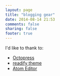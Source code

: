 ```yaml
---
layout: page
title: "blogging gear"
date: 2014-08-14 21:53
comments: false
sharing: false
footer: true
---
```


I'd like to thank to:

  * [Octopress](http://octopress.org/)
  * [readify theme](https://github.com/vladigleba/readify)
  * [Atom Editor](https://github.com/atom/atom)
